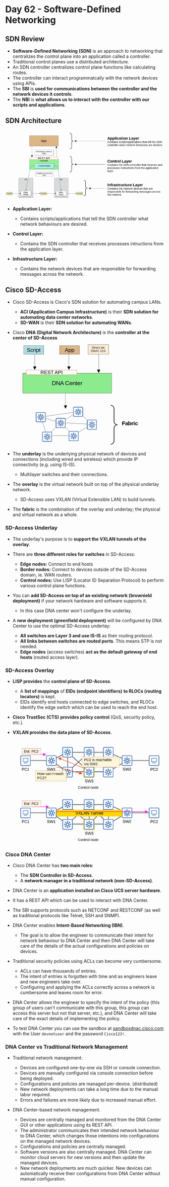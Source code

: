 # Day 62 - Software-Defined Networking

## SDN Review

- **Software-Defined Networking (SDN)** is an approach to networking that centralizes the control plane into an application called a controller.
- Traditional control planes use a distributed architecture.
- An SDN controller centralizes control plane functions like calculating routes.
- The controller can interact programmatcally with the network devices using APIs.
- The **SBI** is **used for communications between the controller and the network devices it controls**.
- The **NBI** is **what allows us to interact with the controller with our scripts and applications**.

## SDN Architecture

![sdn-architecture](assets/day62/sdn-architecture.png)

- **Application Layer:**
    - Contains scripts/applications that tell the SDN controller what network behaviours are desired.
- **Control Layer:**
    - Contains the SDN controller that receives processes intructions from the application layer.

- **Infrastructure Layer:**
    - Contains the network devices that are responsible for forwarding messages across the network.

## Cisco SD-Access

- Cisco SD-Access is Cisco's SDN solution for automating campus LANs.
    - **ACI (Application Campus Infrastructure)** is their **SDN solution for automating data center networks**.
    - **SD-WAN** is their **SDN solution for automating WANs**.

- Cisco **DNA (Digital Network Architecture)** is the **controller at the center of SD-Access**
    ![sd-access](assets/day62/sd-access.png)

- The **underlay** is the underlying physical network of devices and connections (including wired and wireless) which provide IP connectivity (e.g. using IS-IS).
    - Multilayer switches and their connections.

- The **overlay** is the virtual network built on top of the physical underlay network.
    - SD-Access uses VXLAN (Virtual Extensible LAN) to build tunnels.

- The **fabric** is the combination of the overlay and underlay; the physical and virtual network as a whole.

### SD-Access Underlay

- The underlay's purpose is to **support the VXLAN tunnels of the overlay**.
- There are **three different roles for switches** in SD-Access:
    - **Edge nodes:** Connect to end hosts
    - **Border nodes:** Connect to devices outside of the SD-Access domain, ie. WAN routers. 
    - **Control nodes:** Use LISP (Locator ID Separation Protocol) to perform various control plane functions.

- You can **add SD-Access on top of an existing network (brownield deployment)** if your network hardware and software supports it.
    - In this case DNA center won't configure the underlay.

- A **new deployment (greenfield deployment)** will be configured by DNA Center to use the optimal SD-Access underlay:
    - **All switches are Layer 3 and use IS-IS** as their routing protocol.
    - **All links between switches are routed ports**. This means STP is not needed.
    - **Edge nodes** (access switches) **act as the default gateway of end hosts** (routed access layer).

### SD-Access Overlay

- **LISP provides** the **control plane of SD-Access**.
    - A **list of mappings** of **EIDs** **(endpoint identifiers)** **to RLOCs (routing locators)** is kept.
    - EIDs identify end hosts connected to edge switches, and RLOCs identify the edge switch which can be used to reach the end host.

- **Cisco TrustSec (CTS)** **provides policy control** (QoS, security policy, etc.).

- **VXLAN provides the data plane of SD-Access**.

    ![sd-access-overlay1](assets/day62/sd-access-overlay1.png)
    ![sd-access-overlay2](assets/day62/sd-access-overlay2.png)


### Cisco DNA Center

- Cisco DNA Center has **two main roles**:
    - The **SDN Controller in SD-Access**.
    - A **network manager in a traditional network (non-SD-Access)**.

- DNA Center is an **application installed on Cisco UCS server hardware**.

- It has a REST API which can be used to interact with DNA Center.

- The SBI supports protocols such as NETCONF and RESTCONF (as well as traditional protocols like Telnet, SSH and SNMP).

- DNA Center enables **Intent-Based Networking (IBN)**.
    - The goal is to allow the engineer to communicate their intent for network behaviour to DNA Center and then DNA Center will take care of the details of the actual configurations and policies on devices.

- Traditional security policies using ACLs can become very cumbersome.
    - ACLs can have thousands of entries.
    - The intent of entries is forgotten with time and as engineers leave and new engineers take over.
    - Configuring and applying the ACLs correctly across a network is cumbersome and leaves room for error.

- DNA Center allows the engineer to specify the intent of the policy (this group of users can't communicate with this group, this group can access this server but not that server, etc.), and DNA Center will take care of the exact details of implementing the policy.

- To test DNA Center you can use the sandbox at [sandboxdnac.cisco.com](sandboxdnac.cisco.com) with the User `devnetuser` and the password `Cisco123!`.

### DNA Center vs Traditional Network Management

- Traditional network management:
    - Devices are configured one-by-one via SSH or console connection.
    - Devices are manually configured via console connection before being deployed.
    - Configurations and policies are managed per-device. (distributed)
    - New network deployments can take a long time due to the manual labor required.
    - Errors and failures are more likely due to increased manual effort.

- DNA Center-based network management.
    - Devices are centrally managed and monitored from the DNA Center GUI or other applications using its REST API.
    - The administrator communicates their intended network behaviour to DNA Center, which changes those intentions into configurations on the managed network devices.
    - Configurations and policies are centrally managed.
    - Software versions are also centrally managed. DNA Center can monitor cloud servers for new versions and then update the managed devices.
    - New network deployments are much quicker. New devices can automatically receive their configurations from DNA Center without manual configuration.